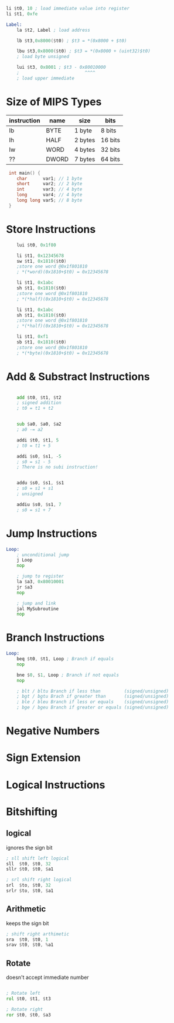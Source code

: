 ```asm
li $t0, 10 ; load immediate value into register
li $t1, 0xfe

Label:
    la $t2, Label ; load address

    lb $t3,0x8000($t0) ; $t3 = *(0x8000 + $t0)

    lbu $t3,0x8000($t0) ; $t3 = *(0x8000 + (uint32)$t0)
    ; load byte unsigned

    lui $t3, 0x8001 ; $t3 - 0x80010000
    ;                         ^^^^
    ; load upper immediate
```

                

# Size of MIPS Types

|instruction|name|size|bits|
|--|-------|---------|---------|
|lb|  BYTE | 1 byte  | 8 bits  |
|lh|  HALF | 2 bytes | 16 bits |
|lw|  WORD | 4 bytes | 32 bits |
|??| DWORD | 7 bytes | 64 bits |

```c
 int main() {
    char      var1; // 1 byte
    short     var2; // 2 byte
    int       var3; // 4 byte
    long      var4; // 4 byte
    long long var5; // 8 byte
 }

```



# Store Instructions

```asm
    lui $t0, 0x1f80

    li $t1, 0x12345678
    sw $t1, 0x1810($t0)
    ;store one word @0x1f801810
    ; *(*word)(0x1810+$t0) = 0x12345678

    li $t1, 0x1abc
    sh $t1, 0x1810($t0)
    ;store one word @0x1f801810
    ; *(*half)(0x1810+$t0) = 0x12345678

    li $t1, 0x1abc
    sh $t1, 0x1810($t0)
    ;store one word @0x1f801810
    ; *(*half)(0x1810+$t0) = 0x12345678

    li $t1, 0xf1
    sb $t1, 0x1810($t0)
    ;store one word @0x1f801810
    ; *(*byte)(0x1810+$t0) = 0x12345678
```


# Add & Substract Instructions

```asm

    add $t0, $t1, $t2
    ; signed addition
    ; t0 = t1 + t2


    sub $a0, $a0, $a2
    ; a0 -= a2

    addi $t0, $t1, 5
    ; t0 = t1 + 5

    addi $s0, $s1, -5
    ; s0 = s1 - 5
    ; There is no subi instruction!


    addu $s0, $s1, $s1
    ; s0 = s1 + s1
    ; unsigned

    addiu $s0, $s1, 7
    ; s0 = s1 + 7

```


# Jump Instructions

```asm
Loop:
    ; unconditional jump
    j Loop
    nop

    ; jump to register
    la $a3, 0x80010001
    jr $a3
    nop

    ; jump and link
    jal MySubroutine
    nop

```

# Branch Instructions

```asm
Loop:
    beq $t0, $t1, Loop ; Branch if equals
    nop

    bne $0, $1, Loop ; Branch if not equals
    nop

    ; blt / bltu Branch if less than         (signed/unsigned)
    ; bgt / bgtu Brach if greater than       (signed/unsigned)
    ; ble / bleu Branch if less or equals    (signed/unsigned)
    ; bge / bgeu Branch if greater or equals (signed/unsigned)
```

# Negative Numbers

# Sign Extension

# Logical Instructions

# Bitshifting

## logical

ignores the sign bit

```asm
; sll shift left logical
sll  $t0, $t0, 32
sllr $t0, $t0, $a1

; srl shift right logical
srl  $to, $t0, 32
srlr $to, $t0, $a1

```

## Arithmetic

keeps the sign bit

```asm
; shift right arthimetic
sra  $t0, $t0, 1
srav $t0, $t0, %a1
```


## Rotate

doesn't accept immediate number

```asm

; Rotate left
rol $t0, $t1, $t3

; Rotate right
ror $t0, $t0, $a3
```

